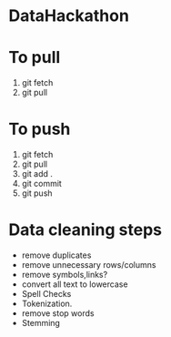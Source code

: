 # DataHackathon
# To pull
1) git fetch
2) git pull
# To push
1) git fetch
2) git pull
3) git add .
4) git commit
5) git push


# Data cleaning steps
- remove duplicates
- remove unnecessary rows/columns
- remove symbols,links?
- convert all text to lowercase
- Spell Checks 
- Tokenization.
- remove stop words
- Stemming



